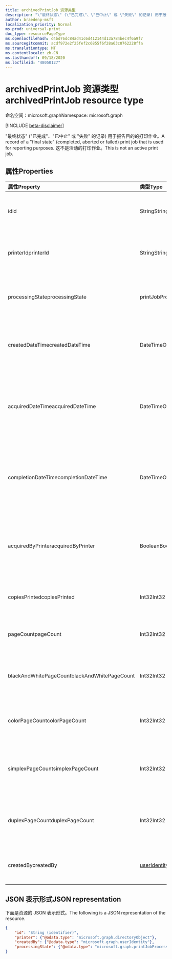 ```yaml
---
title: archivedPrintJob 资源类型
description: "\"最终状态\" (\"已完成\"、\"已中止\" 或 \"失败\" 的记录) 用于报告目的的打印作业。 这不是活动的打印作业。"
author: braedenp-msft
localization_priority: Normal
ms.prod: universal-print
doc_type: resourcePageType
ms.openlocfilehash: d4bd76dc84ad41c6d412144d13a784bec4f6a9f7
ms.sourcegitcommit: acdf972e2f25fef2c6855f6f28a63c0762228ffa
ms.translationtype: MT
ms.contentlocale: zh-CN
ms.lasthandoff: 09/18/2020
ms.locfileid: "48050127"
---
```

# <a name="archivedprintjob-resource-type"></a><span data-ttu-id="32546-104">archivedPrintJob 资源类型</span><span class="sxs-lookup"><span data-stu-id="32546-104">archivedPrintJob resource type</span></span>

<span data-ttu-id="32546-105">命名空间：microsoft.graph</span><span class="sxs-lookup"><span data-stu-id="32546-105">Namespace: microsoft.graph</span></span>

[!INCLUDE [beta-disclaimer](../../includes/beta-disclaimer.md)]

<span data-ttu-id="32546-106">"最终状态" ("已完成"、"已中止" 或 "失败" 的记录) 用于报告目的的打印作业。</span><span class="sxs-lookup"><span data-stu-id="32546-106">A record of a "final state" (completed, aborted or failed) print job that is used for reporting purposes.</span></span> <span data-ttu-id="32546-107">这不是活动的打印作业。</span><span class="sxs-lookup"><span data-stu-id="32546-107">This is not an active print job.</span></span>

## <a name="properties"></a><span data-ttu-id="32546-108">属性</span><span class="sxs-lookup"><span data-stu-id="32546-108">Properties</span></span>
| <span data-ttu-id="32546-109">属性</span><span class="sxs-lookup"><span data-stu-id="32546-109">Property</span></span>     | <span data-ttu-id="32546-110">类型</span><span class="sxs-lookup"><span data-stu-id="32546-110">Type</span></span>        | <span data-ttu-id="32546-111">说明</span><span class="sxs-lookup"><span data-stu-id="32546-111">Description</span></span> |
|:-------------|:------------|:------------|
|<span data-ttu-id="32546-112">id</span><span class="sxs-lookup"><span data-stu-id="32546-112">id</span></span>|<span data-ttu-id="32546-113">String</span><span class="sxs-lookup"><span data-stu-id="32546-113">String</span></span>|<span data-ttu-id="32546-114">存档的打印作业的 GUID。</span><span class="sxs-lookup"><span data-stu-id="32546-114">The archived print job's GUID.</span></span> <span data-ttu-id="32546-115">只读。</span><span class="sxs-lookup"><span data-stu-id="32546-115">Read-only.</span></span>|
|<span data-ttu-id="32546-116">printerId</span><span class="sxs-lookup"><span data-stu-id="32546-116">printerId</span></span>|<span data-ttu-id="32546-117">String</span><span class="sxs-lookup"><span data-stu-id="32546-117">String</span></span>|<span data-ttu-id="32546-118">作业排队等待的打印机 ID。</span><span class="sxs-lookup"><span data-stu-id="32546-118">The printer ID that the job was queued for.</span></span> <span data-ttu-id="32546-119">只读。</span><span class="sxs-lookup"><span data-stu-id="32546-119">Read-only.</span></span>|
|<span data-ttu-id="32546-120">processingState</span><span class="sxs-lookup"><span data-stu-id="32546-120">processingState</span></span>|<span data-ttu-id="32546-121">printJobProcessingState</span><span class="sxs-lookup"><span data-stu-id="32546-121">printJobProcessingState</span></span>|<span data-ttu-id="32546-122">打印作业的最终处理状态。</span><span class="sxs-lookup"><span data-stu-id="32546-122">The print job's final processing state.</span></span> <span data-ttu-id="32546-123">只读。</span><span class="sxs-lookup"><span data-stu-id="32546-123">Read-only.</span></span>|
|<span data-ttu-id="32546-124">createdDateTime</span><span class="sxs-lookup"><span data-stu-id="32546-124">createdDateTime</span></span>|<span data-ttu-id="32546-125">DateTimeOffset</span><span class="sxs-lookup"><span data-stu-id="32546-125">DateTimeOffset</span></span>|<span data-ttu-id="32546-126">创建作业时的 dateTimeOffset。</span><span class="sxs-lookup"><span data-stu-id="32546-126">The dateTimeOffset when the job was created.</span></span> <span data-ttu-id="32546-127">只读。</span><span class="sxs-lookup"><span data-stu-id="32546-127">Read-only.</span></span>|
|<span data-ttu-id="32546-128">acquiredDateTime</span><span class="sxs-lookup"><span data-stu-id="32546-128">acquiredDateTime</span></span>|<span data-ttu-id="32546-129">DateTimeOffset</span><span class="sxs-lookup"><span data-stu-id="32546-129">DateTimeOffset</span></span>|<span data-ttu-id="32546-130">打印机获取作业时的 dateTimeOffset （如果有）。</span><span class="sxs-lookup"><span data-stu-id="32546-130">The dateTimeOffset when the job was acquired by the printer, if any.</span></span> <span data-ttu-id="32546-131">只读。</span><span class="sxs-lookup"><span data-stu-id="32546-131">Read-only.</span></span>|
|<span data-ttu-id="32546-132">completionDateTime</span><span class="sxs-lookup"><span data-stu-id="32546-132">completionDateTime</span></span>|<span data-ttu-id="32546-133">DateTimeOffset</span><span class="sxs-lookup"><span data-stu-id="32546-133">DateTimeOffset</span></span>|<span data-ttu-id="32546-134">作业完成、取消或终止时的 dateTimeOffset。</span><span class="sxs-lookup"><span data-stu-id="32546-134">The dateTimeOffset when the job was completed, canceled or aborted.</span></span> <span data-ttu-id="32546-135">只读。</span><span class="sxs-lookup"><span data-stu-id="32546-135">Read-only.</span></span>|
|<span data-ttu-id="32546-136">acquiredByPrinter</span><span class="sxs-lookup"><span data-stu-id="32546-136">acquiredByPrinter</span></span>|<span data-ttu-id="32546-137">Boolean</span><span class="sxs-lookup"><span data-stu-id="32546-137">Boolean</span></span>|<span data-ttu-id="32546-138">如果作业是由打印机获取的，则为 True; 否则为否则为 false。</span><span class="sxs-lookup"><span data-stu-id="32546-138">True if the job was acquired by a printer; false otherwise.</span></span> <span data-ttu-id="32546-139">只读。</span><span class="sxs-lookup"><span data-stu-id="32546-139">Read-only.</span></span>|
|<span data-ttu-id="32546-140">copiesPrinted</span><span class="sxs-lookup"><span data-stu-id="32546-140">copiesPrinted</span></span>|<span data-ttu-id="32546-141">Int32</span><span class="sxs-lookup"><span data-stu-id="32546-141">Int32</span></span>|<span data-ttu-id="32546-142">打印的份数。</span><span class="sxs-lookup"><span data-stu-id="32546-142">The number of copies that were printed.</span></span> <span data-ttu-id="32546-143">只读。</span><span class="sxs-lookup"><span data-stu-id="32546-143">Read-only.</span></span>|
|<span data-ttu-id="32546-144">pageCount</span><span class="sxs-lookup"><span data-stu-id="32546-144">pageCount</span></span>|<span data-ttu-id="32546-145">Int32</span><span class="sxs-lookup"><span data-stu-id="32546-145">Int32</span></span>|<span data-ttu-id="32546-146">打印的总页数。</span><span class="sxs-lookup"><span data-stu-id="32546-146">The total number of pages that were printed.</span></span> <span data-ttu-id="32546-147">只读。</span><span class="sxs-lookup"><span data-stu-id="32546-147">Read-only.</span></span>|
|<span data-ttu-id="32546-148">blackAndWhitePageCount</span><span class="sxs-lookup"><span data-stu-id="32546-148">blackAndWhitePageCount</span></span>|<span data-ttu-id="32546-149">Int32</span><span class="sxs-lookup"><span data-stu-id="32546-149">Int32</span></span>|<span data-ttu-id="32546-150">打印的黑白页面数。</span><span class="sxs-lookup"><span data-stu-id="32546-150">The number of black and white pages that were printed.</span></span> <span data-ttu-id="32546-151">只读。</span><span class="sxs-lookup"><span data-stu-id="32546-151">Read-only.</span></span>|
|<span data-ttu-id="32546-152">colorPageCount</span><span class="sxs-lookup"><span data-stu-id="32546-152">colorPageCount</span></span>|<span data-ttu-id="32546-153">Int32</span><span class="sxs-lookup"><span data-stu-id="32546-153">Int32</span></span>|<span data-ttu-id="32546-154">打印的彩色页面的数量。</span><span class="sxs-lookup"><span data-stu-id="32546-154">The number of color pages that were printed.</span></span> <span data-ttu-id="32546-155">只读。</span><span class="sxs-lookup"><span data-stu-id="32546-155">Read-only.</span></span>|
|<span data-ttu-id="32546-156">simplexPageCount</span><span class="sxs-lookup"><span data-stu-id="32546-156">simplexPageCount</span></span>|<span data-ttu-id="32546-157">Int32</span><span class="sxs-lookup"><span data-stu-id="32546-157">Int32</span></span>|<span data-ttu-id="32546-158">打印的单 (单面) 页的数量。</span><span class="sxs-lookup"><span data-stu-id="32546-158">The number of simplex (single-sided) pages that were printed.</span></span> <span data-ttu-id="32546-159">只读。</span><span class="sxs-lookup"><span data-stu-id="32546-159">Read-only.</span></span>|
|<span data-ttu-id="32546-160">duplexPageCount</span><span class="sxs-lookup"><span data-stu-id="32546-160">duplexPageCount</span></span>|<span data-ttu-id="32546-161">Int32</span><span class="sxs-lookup"><span data-stu-id="32546-161">Int32</span></span>|<span data-ttu-id="32546-162">打印的双面打印 (双面) 页的数量。</span><span class="sxs-lookup"><span data-stu-id="32546-162">The number of duplex (double-sided) pages that were printed.</span></span> <span data-ttu-id="32546-163">只读。</span><span class="sxs-lookup"><span data-stu-id="32546-163">Read-only.</span></span>|
|<span data-ttu-id="32546-164">createdBy</span><span class="sxs-lookup"><span data-stu-id="32546-164">createdBy</span></span>|[<span data-ttu-id="32546-165">userIdentity</span><span class="sxs-lookup"><span data-stu-id="32546-165">userIdentity</span></span>](useridentity.md)|<span data-ttu-id="32546-166">创建打印作业的用户。</span><span class="sxs-lookup"><span data-stu-id="32546-166">The user who created the print job.</span></span> <span data-ttu-id="32546-167">只读。</span><span class="sxs-lookup"><span data-stu-id="32546-167">Read-only.</span></span>|

## <a name="json-representation"></a><span data-ttu-id="32546-168">JSON 表示形式</span><span class="sxs-lookup"><span data-stu-id="32546-168">JSON representation</span></span>

<span data-ttu-id="32546-169">下面是资源的 JSON 表示形式。</span><span class="sxs-lookup"><span data-stu-id="32546-169">The following is a JSON representation of the resource.</span></span>

<!-- {
  "blockType": "resource",
  "optionalProperties": [

  ],
  "@odata.type": "microsoft.graph.archivedPrintJob"
}-->

```json
{
    "id": "String (identifier)",
    "printer": {"@odata.type": "microsoft.graph.directoryObject"},
    "createdBy": {"@odata.type": "microsoft.graph.userIdentity"},
    "processingState": {"@odata.type": "microsoft.graph.printJobProcessingState"}
}
```

<!-- uuid: 8fcb5dbc-d5aa-4681-8e31-b001d5168d79
2015-10-25 14:57:30 UTC -->
<!-- {
  "type": "#page.annotation",
  "description": "archivedPrintJob resource",
  "keywords": "",
  "section": "documentation",
  "tocPath": ""
}-->

